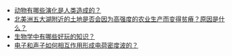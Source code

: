 + [动物有哪些演化是人类造成的？](https://daily.zhihu.com/story/9778531)
+ [北美洲五大湖附近的土地是否会因为高强度的农业生产而变得贫瘠？原因是什么？](https://daily.zhihu.com/story/9778694)
+ [生物学中有哪些好玩的知识？](https://daily.zhihu.com/story/9778702)
+ [电子和声子如何相互作用形成电荷密度波的？](https://daily.zhihu.com/story/9778705)
